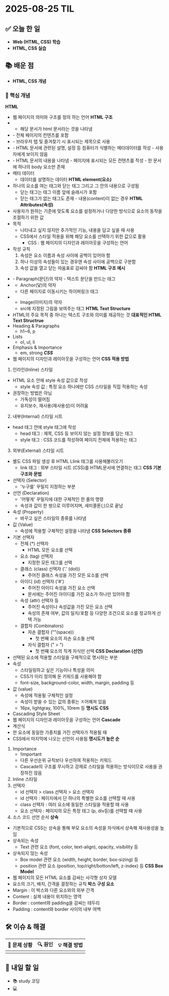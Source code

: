 ﻿# 2025-08-25 TIL

## ✅ 오늘 한 일
- **Web (HTML, CSS) 학습**
- **HTML, CSS 실습**

## 📚 배운 점
- **HTML, CSS 개념**

### 📌 핵심 개념
**HTML**
- 웹 페이지의 의미와 구조를 정의 하는 언어 
**HTML 구조**
- <!DOCTYPE html>
   - 해당 문서가 html 문서라는 것을 나타냄
- <html></html>
   - 전체 페이지의 컨텐츠를 포함
- <title></title>
   - 브라우저 탭 및 즐겨찾기 시 표시되는 제목으로 사용
- <head></head>
   - HTML 문서에 관련된 설명, 설정 등 컴퓨터가 식별하는 메타데이터를 작성
   - 사용자에게 보이지 않음
- <body></body>
   - HTML 문서의 내용을 나타냄
   - 페이지에 표시되는 모든 컨텐츠를 작성
   - 한 문서에 하나의 body 요소만 존재
- 메타 데이터
   - 데이터를 설명하는 데이터
**HTML element(요소)**
- 하나의 요소를 여는 태그와 닫는 태그 그리고 그 안의 내용으로 구성됨
   - 닫는 태그는 태그 이름 앞에 슬래시가 포함 
   - 닫는 태그가 없는 태그도 존재 - 내용(content)이 없는 경우
**HTML Attributes(속성)**
- 사용자가 원하는 기준에 맞도록 요소를 설정하거나 다양한 방식으로 요소의 동작을 조절하기 위한 값
- 목적
   - 나타내고 싶지 않지만 추가적인 기능, 내용을 담고 싶을 때 사용
   - CSS에서 스타일 적용을 위해 해당 요소를 선택하기 위한 값으로 활용
     - CSS : 웹 페이지의 디자인과 레이아웃을 구성하는 언어
- 작성 규칙
   1. 속성은 요소 이름과 속성 사이에 공백이 있어야 함
   2. 하나 이상의 속성들이 있는 경우엔 속성 사이에 공백으로 구분함
   3. 속성 값을 열고 닫는 따옴표로 감싸야 함
**HTML 구조 예시**
- <p></p>
   - Paragraph(문단)의 약자
   - 텍스트 문단을 만드는 태그
- <a></a>
   - Anchor(닻)의 약자
   - 다른 페이지로 이동시키는 하이퍼링크 태그
- <img></img>
   - Image(이미지)의 약자
   - src에 지정된 그림을 보여주는 태그
**HTML Text Structure**
- HTML의 주요 목적 중 하나는 텍스트 구조와 의미를 제공하는 것
**대표적인 HTML Text Structrue**
- Heading & Paragraphs
   - h1~6, p
- Lists
   - ol, ul, li
- Emphasis & Importance
   - em, strong
***CSS***
- 웹 페이지의 디자인과 레이아웃을 구성하는 언어
**CSS 적용 방법**
1. 인라인(Inline) 스타일
  - HTML 요소 안에 style 속성 값으로 작성
     - style 속성 값 : 특정 요소 하나에만 CSS 스타일을 직접 적용하는 속성
  - 권장하는 방법은 아님
     - 가독성이 떨어짐
     - 유지보수, 재사용(재사용성)이 어려움
2. 내부(Internal) 스타일 시트
  - head 태그 안에 style 태그에 작성
     - head 태그 : 제목, CSS 등 보이지 않는 설정 정보를 담는 태그
     - style 태그 : CSS 코드를 작성하여 페이지 전체에 적용하는 태그
3. 외부(External) 스타일 시트
  - 별도 CSS 파일 생성 후 HTML Llink 태그를 사용해불러오기
     - link 태그 : 외부 스타일 시트 (CSS)를 HTML문서에 연결하는 태그
**CSS 기본 구조와 문법**
- 선택자 (Selector)
   - '누구를' 꾸밀지 지정하는 부분
- 선언 (Declaration)
   - '어떻게' 꾸밀지에 대한 구체적인 한 줄의 명령
   - 속성과 값이 한 쌍으로 이루어지며, 세미콜론(;)으로 끝남
- 속성 (Property)
   - 바꾸고 싶은 스타일의 종류를 나타냄
- 값 (Value)
   - 속성에 적용할 구체적인 설정을 나타냄
**CSS Selectors 종류**
- 기본 선택자
   - 전체 (*) 선택자
     - HTML 모든 요소를 선택
   - 요소 (tag) 선택자
     - 지정한 모든 태그를 선택
   - 클래스 (class) 선택자 ('.' (dot))
     - 주어진 클래스 속성을 가진 모든 요소를 선택
   - 아이디 (id) 선택자 ('#')
     - 주어진 아이디 속성을 가진 요소 선택
     - 문서에는 주어진 아이디를 가진 요소가 하나만 있어야 함
   - 속성 (attr) 선택자 등
     - 주어진 속성이나 속성값을 가진 모든 요소 선택
     - 속성의 존재 여부, 값의 일치/포함 등 다양한 조건으로 요소를 정교하게 선택 가능
   - 결합자 (Combinators)
     - 자손 결합자 (""(space))
       - 첫 번째 요소의 자손 요소들 선택
     - 자식 결합자 (" > ")
       - 첫 번쨰 요소의 직계 자식만 선택
**CSS Declaration (선언)**
- 선택된 요소에 적용할 스타일을 구체적으로 명시하는 부분
- 속성
   - 스타일링하고 싶은 기능이나 특성을 의미
   - CSS가 미리 정의해 둔 키워드를 사용해야 함
   - font-size, background-color, width, margin, padding 등
- 값 (value)
   - 속성에 적용될 구체적인 설정
   - 속성이 받을 수 있는 값의 종류는 ㅈ어해져 있음
   - 16px, lightgray, 100%, 10rem 등
**명시도**
**CSS**
- Cascading Style Sheet
- 웹 페이지의 디자인과 레이아웃을 구성하는 언어
**Cascade**
- 계산식
- 한 요소에 동일한 가중치를 가진 선택자가 적용될 때
- CSS에서 마지막에 나오는 선언이 사용됨
**명시도가 높은 순**
1. Importance
   - !important
   - 다른 우선순위 규칙보다 우선하여 적용하는 키워드
   - Cascade의 구조를 무시하고 강제로 스타일을 적용하는 방식이므로 사용을 권장하진 않음
2. Inline 스타일
3. 선택자
   - id 선택자 > class 선택자 > 요소 선택자
   - id 선택자 : 페이지에서 단 하나의 특별한 요소를 선택할 때 사용
   - class 선택자 : 여러 요소에 동일한 스타일을 적용할 때 사용
   - 요소 선택자 : 페이지의 모든 특정 태그 (p, div등)를 선택할 때 사용
4. 소스 코드 선언 순서
**상속**
- 기본적으로 CSS는 상속을 통해 부모 요소의 속성을 자식에서 상속해 재사용성을 높임
- 상속되는 속성
   - Text 관련 요소 (font, color, text-align), opacity, visibility 등
- 상속되지 않는 속성
   - Box model 관련 요소 (width, height, border, box-sizing) 등
   - position 관련 요소 (position, top/right/botton/left, z-index) 등
**CSS Box Model**
- 웹 페이지의 모든 HTML 요소를 감싸는 사각형 상자 모델
- 요소의 크기, 배치, 간격을 결정하는 규칙
**박스 구성 요소**
- Margin : 이 박스와 다른 요소와의 외부 간격
- Content : 실제 내용이 위치하는 영역
- Border : content와 padding을 감싸는 테두리
- Padding : content와 border 사이의 내부 여백
## 🛠️ 이슈 & 해결
| 🐞 문제 상황 | 🔍 원인 | 💡 해결 방법 |
|--------------|--------|--------------|
|  |  |  |

## 🎯 내일 할 일
- 📚 study 코딩
- 💻 
